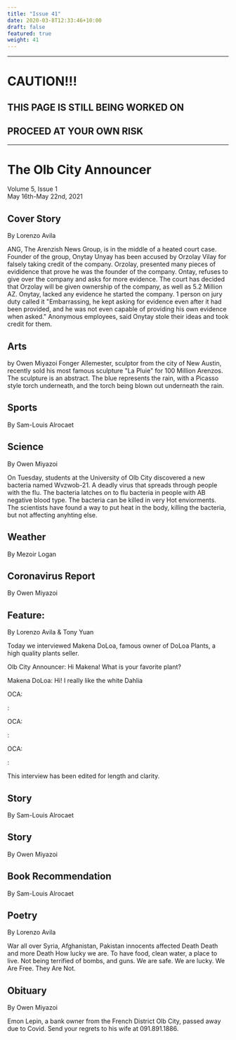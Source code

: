 ```yaml
---
title: "Issue 41"
date: 2020-03-8T12:33:46+10:00
draft: false
featured: true
weight: 41
---
```


------------------------
# CAUTION!!!    
## THIS PAGE IS STILL BEING WORKED ON    
## PROCEED AT YOUR OWN RISK    
------------------------

# The Olb City Announcer    
Volume 5, Issue 1   
May 16th-May 22nd, 2021    

## Cover Story
By Lorenzo Avila

ANG, The Arenzish News Group, is in the middle of a heated court case. Founder of the group, Onytay Unyay has been accused by Orzolay Vilay for falsely taking credit of the company. Orzolay, presented many pieces of evididence that prove he was the founder of the company. Ontay, refuses to give over the company and asks for more evidence. The court has decided that Orzolay will be given ownership of the company, as well as 5.2 Million AZ. Onytay, lacked any evidence he started the company. 1 person on jury duty called it "Embarrassing, he kept asking for evidence even after it had been provided, and he was not even capable of providing his own evidence when asked." Anonymous employees, said Onytay stole their ideas and took credit for them.



## Arts
by Owen Miyazoi
Fonger Allemester, sculptor from the city of New Austin, recently sold his most famous sculpture "La Pluie" for 100 Million Arenzos. The sculpture is an abstract. The blue represents the rain, with a Picasso style torch underneath, and the torch being blown out underneath the rain.




## Sports
By Sam-Louis Alrocaet



## Science
By Owen Miyazoi

On Tuesday, students at the University of Olb City discovered a new bacteria named Wvzwob-21. A deadly virus that spreads through people with the flu. The bacteria latches on to flu bacteria in people with AB negative blood type. The bacteria can be killed in very Hot enviorments. The scientists have found a way to put heat in the body, killing the bacteria, but not affecting anyhting else.



## Weather
By Mezoir Logan



## Coronavirus Report
By Owen Miyazoi    



## Feature:
By Lorenzo Avila & Tony Yuan

Today we interviewed Makena DoLoa, famous owner of DoLoa Plants, a high quality plants seller.

Olb City Announcer: Hi Makena! What is your favorite plant?

Makena DoLoa: Hi! I really like the white Dahlia

OCA: 

: 

OCA: 

:

OCA: 

: 

This interview has been edited for length and clarity.

## Story
By Sam-Louis Alrocaet



## Story
By Owen Miyazoi



## Book Recommendation
By Sam-Louis Alrocaet



## Poetry
By Lorenzo Avila

War
all over
Syria, Afghanistan, Pakistan
innocents affected
Death
Death and more Death
How lucky we are.
To have food, clean water, a place to live.
Not being terrified of bombs, and guns.
We are safe.
We are lucky.
We
Are
Free.
They
Are
Not.



## Obituary
By Owen Miyazoi

Emon Lepin, a bank owner from the French District Olb City, passed away due to Covid. Send your regrets to his wife at 091.891.1886.

